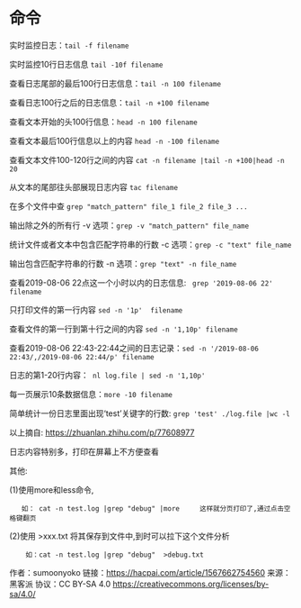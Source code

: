 # 命令

实时监控日志：``` tail -f filename ```

实时监控10行日志信息 ```tail -10f filename```

查看日志尾部的最后100行日志信息：```tail -n 100 filename```

查看日志100行之后的日志信息：```tail -n +100 filename ```

查看文本开始的头100行信息：```head -n 100 filename```

查看文本最后100行信息以上的内容 ```head -n -100 filename```

查看文本文件100-120行之间的内容 ```cat -n filename |tail -n +100|head -n 20 ```    

从文本的尾部往头部展现日志内容 ```tac filename```

在多个文件中查 ```grep "match_pattern" file_1 file_2 file_3 ...```

输出除之外的所有行 -v 选项：```grep -v "match_pattern" file_name```

统计文件或者文本中包含匹配字符串的行数 -c 选项：```grep -c "text" file_name```

输出包含匹配字符串的行数 -n 选项：```grep "text" -n file_name```

查看2019-08-06 22点这一个小时以内的日志信息: ``` grep '2019-08-06 22' filename```

只打印文件的第一行内容 ```sed -n '1p'  filename```

查看文件的第一行到第十行之间的内容 ```sed -n '1,10p' filename```

查看2019-08-06 22:43-22:44之间的日志记录：```sed -n '/2019-08-06 22:43/,/2019-08-06 22:44/p' filename```

日志的第1-20行内容：``` nl log.file | sed -n '1,10p'```

每一页展示10条数据信息：```more -10 filename```

简单统计一份日志里面出现‘test’关键字的行数: ```grep 'test' ./log.file |wc -l```

以上摘自: https://zhuanlan.zhihu.com/p/77608977


日志内容特别多，打印在屏幕上不方便查看

其他:

(1)使用more和less命令,

       如： cat -n test.log |grep "debug" |more     这样就分页打印了,通过点击空格键翻页

(2)使用 >xxx.txt 将其保存到文件中,到时可以拉下这个文件分析

        如：cat -n test.log |grep "debug"  >debug.txt

作者：sumoonyoko
链接：https://hacpai.com/article/1567662754560
来源：黑客派
协议：CC BY-SA 4.0 https://creativecommons.org/licenses/by-sa/4.0/
